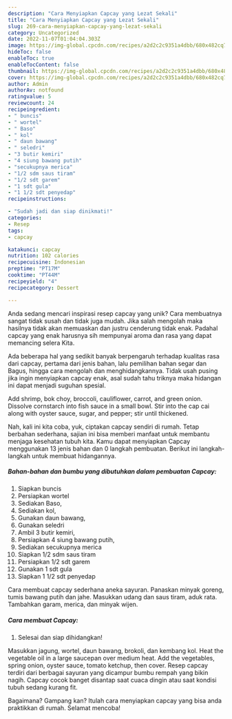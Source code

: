 ```yaml
---
description: "Cara Menyiapkan Capcay yang Lezat Sekali"
title: "Cara Menyiapkan Capcay yang Lezat Sekali"
slug: 269-cara-menyiapkan-capcay-yang-lezat-sekali
category: Uncategorized
date: 2022-11-07T01:04:04.303Z
image: https://img-global.cpcdn.com/recipes/a2d2c2c9351a4dbb/680x482cq70/capcay-foto-resep-utama.jpg
hideToc: false
enableToc: true
enableTocContent: false
thumbnail: https://img-global.cpcdn.com/recipes/a2d2c2c9351a4dbb/680x482cq70/capcay-foto-resep-utama.jpg
cover: https://img-global.cpcdn.com/recipes/a2d2c2c9351a4dbb/680x482cq70/capcay-foto-resep-utama.jpg
author: Admin
authorAv: notfound
ratingvalue: 5
reviewcount: 24
recipeingredient:
- " buncis"
- " wortel"
- " Baso"
- " kol"
- " daun bawang"
- " seledri"
- "3 butir kemiri"
- "4 siung bawang putih"
- "secukupnya merica"
- "1/2 sdm saus tiram"
- "1/2 sdt garem"
- "1 sdt gula"
- "1 1/2 sdt penyedap"
recipeinstructions:

- "Sudah jadi dan siap dinikmati!"
categories:
- Resep
tags:
- capcay

katakunci: capcay 
nutrition: 102 calories
recipecuisine: Indonesian
preptime: "PT17M"
cooktime: "PT44M"
recipeyield: "4"
recipecategory: Dessert

---
```





Anda sedang mencari inspirasi resep capcay yang unik? Cara membuatnya sangat tidak susah dan tidak juga mudah. Jika salah mengolah maka hasilnya tidak akan memuaskan dan justru cenderung tidak enak. Padahal capcay yang enak harusnya sih mempunyai aroma dan rasa yang dapat memancing selera Kita.





Ada beberapa hal yang sedikit banyak berpengaruh terhadap kualitas rasa dari capcay, pertama dari jenis bahan, lalu pemilihan bahan segar dan Bagus, hingga cara mengolah dan menghidangkannya. Tidak usah pusing jika ingin menyiapkan capcay enak,      asal sudah tahu triknya maka hidangan ini dapat menjadi suguhan spesial.














Add shrimp, bok choy, broccoli, cauliflower, carrot, and green onion. Dissolve cornstarch into fish sauce in a small bowl. Stir into the cap cai along with oyster sauce, sugar, and pepper; stir until thickened.






Nah, kali ini kita coba, yuk, ciptakan capcay sendiri di rumah. Tetap berbahan sederhana, sajian ini bisa memberi manfaat untuk membantu menjaga kesehatan tubuh kita. Kamu dapat menyiapkan Capcay menggunakan 13 jenis bahan dan 0 langkah pembuatan. Berikut ini langkah-langkah untuk membuat hidangannya.

<!--inarticleads1-->

##### Bahan-bahan dan bumbu yang dibutuhkan dalam pembuatan Capcay:

1. Siapkan  buncis
1. Persiapkan  wortel
1. Sediakan  Baso,
1. Sediakan  kol,
1. Gunakan  daun bawang,
1. Gunakan  seledri
1. Ambil 3 butir kemiri,
1. Persiapkan 4 siung bawang putih,
1. Sediakan secukupnya merica
1. Siapkan 1/2 sdm saus tiram
1. Persiapkan 1/2 sdt garem
1. Gunakan 1 sdt gula
1. Siapkan 1 1/2 sdt penyedap


Cara membuat capcay sederhana aneka sayuran. Panaskan minyak goreng, tumis bawang putih dan jahe. Masukkan udang dan saus tiram, aduk rata. Tambahkan garam, merica, dan minyak wijen. 

<!--inarticleads2-->

##### Cara membuat Capcay:


1. Selesai dan siap dihidangkan!

Masukkan jagung, wortel, daun bawang, brokoli, dan kembang kol. Heat the vegetable oil in a large saucepan over medium heat. Add the vegetables, spring onion, oyster sauce, tomato ketchup, then cover. Resep capcay terdiri dari berbagai sayuran yang dicampur bumbu rempah yang bikin nagih. Capcay cocok banget disantap saat cuaca dingin atau saat kondisi tubuh sedang kurang fit. 

Bagaimana? Gampang kan? Itulah cara menyiapkan capcay yang bisa anda praktikkan di rumah. Selamat mencoba!
